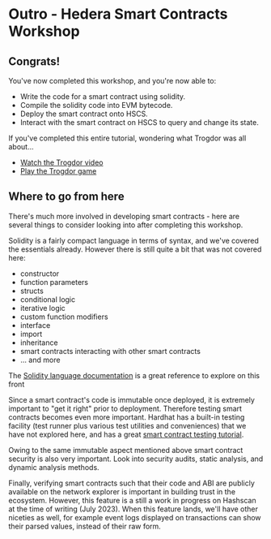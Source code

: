 # Outro - Hedera Smart Contracts Workshop

## Congrats!

You've now completed this workshop, and you're now able to:

- Write the code for a smart contract using solidity.
- Compile the solidity code into EVM bytecode.
- Deploy the smart contract onto HSCS.
- Interact with the smart contract on HSCS to query and change its state.

If you've completed this entire tutorial,
wondering what Trogdor was all about...

- [Watch the Trogdor video](https://youtu.be/90X5NJleYJQ?t=31)
- [Play the Trogdor game](https://old.homestarrunner.com/trogdor-canvas/)

## Where to go from here

There's much more involved in developing smart contracts -
here are several things to consider looking into after completing this workshop.

Solidity is a fairly compact language in terms of syntax,
and we've covered the essentials already.
However there is still quite a bit that was not covered here:
- constructor
- function parameters
- structs
- conditional logic
- iterative logic
- custom function modifiers
- interface
- import
- inheritance
-  smart contracts interacting with other smart contracts
- ... and more

The [Solidity language documentation](https://docs.soliditylang.org/en/v0.8.19/)
is a great reference to explore on this front

Since a smart contract's code is immutable once deployed,
it is extremely important to "get it right" prior to deployment.
Therefore testing smart contracts becomes even more important.
Hardhat has a built-in testing facility
(test runner plus various test utilities and conveniences)
that we have not explored here,
and has a great [smart contract testing tutorial](https://hardhat.org/tutorial/testing-contracts).

Owing to the same immutable aspect mentioned above
smart contract security is also very important.
Look into security audits, static analysis, and dynamic analysis methods.

Finally, verifying smart contracts such that their code and ABI are
publicly available on the network explorer is important in building trust in the ecosystem.
However, this feature is a still a work in progress on Hashscan at the time of writing (July 2023).
When this feature lands, we'll have other niceties as well,
for example event logs displayed on transactions can show their parsed values,
instead of their raw form.
